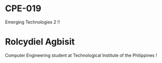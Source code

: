 # CPE-019
Emerging Technologies 2 !!
# Rolcydiel Agbisit 
Computer Engineering student at Technological Institute of the Philippines !
